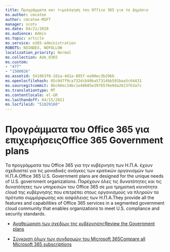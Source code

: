 ```yaml
---
title: Προγράμματα και τιμολόγηση του Office 365 για το Δημόσιο
ms.author: cmcatee
author: cmcatee-MSFT
manager: scotv
ms.date: 04/21/2020
ms.audience: Admin
ms.topic: article
ms.service: o365-administration
ROBOTS: NOINDEX, NOFOLLOW
localization_priority: Normal
ms.collection: Adm_O365
ms.custom:
- "477"
- "1500026"
ms.assetid: 541063f0-181a-4d1a-895f-ea90ec3b29bb
ms.openlocfilehash: 05c047f9ca732dcb99ba57314bb591baa5c64431
ms.sourcegitcommit: 8bc60ec34bc1e40685e3976576e04a2623f63a7c
ms.translationtype: MT
ms.contentlocale: el-GR
ms.lasthandoff: 04/15/2021
ms.locfileid: "51829160"
---
```

# <a name="office-365-government-plans"></a><span data-ttu-id="0eb7c-102">Προγράμματα του Office 365 για επιχειρήσεις</span><span class="sxs-lookup"><span data-stu-id="0eb7c-102">Office 365 Government plans</span></span>

<span data-ttu-id="0eb7c-103">Τα προγράμματα του Office 365 για την κυβέρνηση των Η.Π.Α. έχουν σχεδιαστεί για τις μοναδικές ανάγκες των κρατικών οργανισμών των Η.Π.Α.</span><span class="sxs-lookup"><span data-stu-id="0eb7c-103">Office 365 U.S. Government plans are designed for the unique needs of U.S. government organizations.</span></span> <span data-ttu-id="0eb7c-104">Παρέχουν όλες τις δυνατότητες και τις δυνατότητες των υπηρεσιών του Office 365 σε μια τμηματική κοινότητα cloud της κυβέρνησης που επιτρέπει στους οργανισμούς να πληρούν τα πρότυπα συμμόρφωσης και ασφάλειας των Η.Π.Α.</span><span class="sxs-lookup"><span data-stu-id="0eb7c-104">They provide all the features and capabilities of Office 365 services in a segmented government cloud community that enables organizations to meet U.S. compliance and security standards.</span></span>
  
- [<span data-ttu-id="0eb7c-105">Αναθεώρηση των σχεδίων της κυβέρνησης</span><span class="sxs-lookup"><span data-stu-id="0eb7c-105">Review the Government plans</span></span>](https://products.office.com/government/compare-office-365-government-plans)

- [<span data-ttu-id="0eb7c-106">Σύγκριση όλων των συνδρομών του Microsoft 365</span><span class="sxs-lookup"><span data-stu-id="0eb7c-106">Compare all Microsoft 365 subscriptions</span></span>](https://products.office.com/business/compare-more-office-365-for-business-plans)